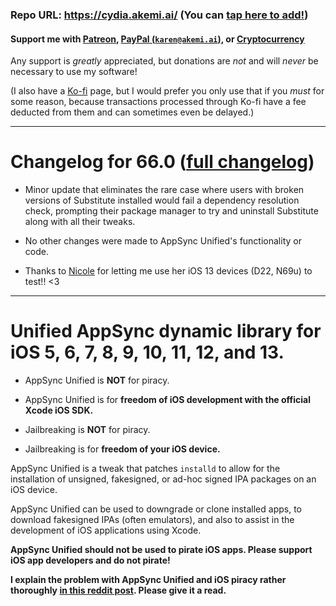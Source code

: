 ### Repo URL: https://cydia.akemi.ai/ (You can [tap here to add!](https://cydia.akemi.ai/add.php))

#### Support me with [Patreon](https://patreon.com/akemin_dayo), [PayPal (`karen@akemi.ai`)](https://paypal.me/akemindayo), or [Cryptocurrency](https://akemi.ai/?page/links#crypto)

Any support is _greatly_ appreciated, but donations are *not* and will *never* be necessary to use my software!

(I also have a [Ko-fi](https://ko-fi.com/akemin_dayo) page, but I would prefer you only use that if you _must_ for some reason, because transactions processed through Ko-fi have a fee deducted from them and can sometimes even be delayed.)

---

# Changelog for 66.0 ([full changelog](https://cydia.akemi.ai/?page/net.angelxwind.appsyncunified-changelog))

* Minor update that eliminates the rare case where users with broken versions of Substitute installed would fail a dependency resolution check, prompting their package manager to try and uninstall Substitute along with all their tweaks.

* No other changes were made to AppSync Unified's functionality or code.

* Thanks to [Nicole](https://twitter.com/NikkiNikkiTembo) for letting me use her iOS 13 devices (D22, N69u) to test!! <3

---

# Unified AppSync dynamic library for iOS 5, 6, 7, 8, 9, 10, 11, 12, and 13.

* AppSync Unified is **NOT** for piracy.

* AppSync Unified is for **freedom of iOS development with the official Xcode iOS SDK.**

* Jailbreaking is **NOT** for piracy.

* Jailbreaking is for **freedom of your iOS device.**

AppSync Unified is a tweak that patches `installd` to allow for the installation of unsigned, fakesigned, or ad-hoc signed IPA packages on an iOS device.

AppSync Unified can be used to downgrade or clone installed apps, to download fakesigned IPAs (often emulators), and also to assist in the development of iOS applications using Xcode.

**AppSync Unified should not be used to pirate iOS apps. Please support iOS app developers and do not pirate!**

**I explain the problem with AppSync Unified and iOS piracy rather thoroughly [in this reddit post](https://www.reddit.com/r/jailbreak/comments/3oovnh/discussion_regarding_appsync_unified_ios_9_and/). Please give it a read.**